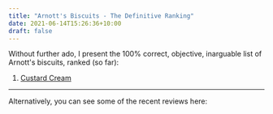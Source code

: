 ```yaml
---
title: "Arnott's Biscuits - The Definitive Ranking"
date: 2021-06-14T15:26:36+10:00
draft: false
---
```


Without further ado, I present the 100% correct, objective, inarguable list of Arnott's biscuits, ranked (so far):

1. [Custard Cream](/arnotts/custard_cream)

---

Alternatively, you can see some of the recent reviews here:

<!-- Hugo seems to include a post summary list here by default -->